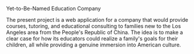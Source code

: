 Yet-to-Be-Named Education Company

The present project is a web application for a company that would provide courses, tutoring, and educational consulting to families new to the Los Angeles area from the People's Republic of China. The idea is to make a clear case for how its educators could realize a family's goals for their children, all while providing a genuine immersion into American culture.

